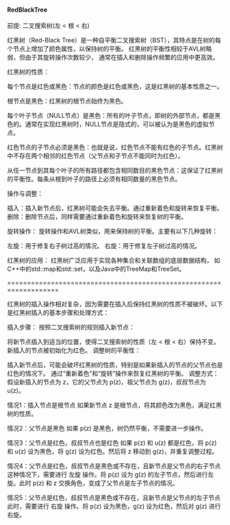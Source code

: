 #### RedBlackTree

前提: 二叉搜索树(左 < 根 < 右)

红黑树（Red-Black Tree）是一种自平衡二叉搜索树（BST），其特点是在树的每个节点上增加了颜色属性，以保持树的平衡。
红黑树的平衡性相较于AVL树略弱，但由于其旋转操作次数较少，
通常在插入和删除操作频繁的应用中更高效。

红黑树的性质：

每个节点是红色或黑色：节点的颜色是红色或黑色，这是红黑树的基本性质之一。

根节点是黑色：红黑树的根节点始终为黑色。

每个叶子节点（NULL节点）是黑色：所有的叶子节点，即树的外部节点，都是黑色的。通常在实现红黑树时，NULL节点是隐式的，可以被认为是黑色的虚拟节点。

红色节点的子节点必须是黑色：也就是说，红色节点不能有红色的子节点。红黑树中不存在两个相邻的红色节点（父节点和子节点不能同时为红色）。

从任一节点到其每个叶子的所有路径都包含相同数目的黑色节点：这保证了红黑树的平衡性。每条从根到叶子的路径上必须有相同数量的黑色节点。

操作与调整：

插入：插入新节点后，红黑树可能会失去平衡。通过重新着色和旋转来恢复平衡。
删除：删除节点后，同样需要通过重新着色和旋转来恢复树的平衡。

旋转操作：
旋转操作和AVL树类似，用来保持树的平衡。主要有以下几种旋转：

左旋：用于修复右子树过高的情况。
右旋：用于修复左子树过高的情况。

红黑树的应用：
红黑树广泛应用于实现各种集合和关联数组的底层数据结构，
如C++中的std::map和std::set，以及Java中的TreeMap和TreeSet。


===================================================================

红黑树的插入操作相对复杂，因为需要在插入后保持红黑树的性质不被破坏。以下是红黑树插入的基本步骤和处理方式：

插入步骤：
按照二叉搜索树的规则插入新节点：

将新节点插入到适当的位置，使得二叉搜索树的性质（左 < 根 < 右）保持不变。
新插入的节点被初始化为红色。
调整树的平衡性：

插入新节点后，可能会破坏红黑树的性质，特别是如果新插入的节点的父节点也是红色的情况下。
通过“重新着色”和“旋转”操作来恢复红黑树的平衡。
调整方式：
假设新插入的节点为 z，它的父节点为 p(z)，祖父节点为 g(z)，叔叔节点为 u(z)。

情况1：插入节点是根节点
如果新节点 z 是根节点，将其颜色改为黑色，满足红黑树的性质。

情况2：父节点是黑色
如果 p(z) 是黑色，树仍然平衡，不需要进一步操作。

情况3：父节点是红色，叔叔节点也是红色
如果 p(z) 和 u(z) 都是红色，将 p(z) 和 u(z) 设为黑色，将 g(z) 设为红色。然后将 z 移动到 g(z)，并重复调整过程。

情况4：父节点是红色，叔叔节点是黑色或不存在，且新节点是父节点的右子节点
这种情况下，需要进行 左旋 操作。将 p(z) 设为 g(z) 的左子节点，然后进行左旋。此时 p(z) 和 z 交换角色，变成了父节点是左子节点的情况。

情况5：父节点是红色，叔叔节点是黑色或不存在，且新节点是父节点的左子节点
此时，需要进行 右旋 操作。将 p(z) 设为黑色，g(z) 设为红色，然后对 g(z) 进行右旋。




